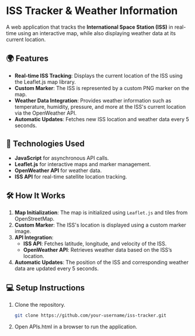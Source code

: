 # ISS Tracker & Weather Information

A web application that tracks the **International Space Station (ISS)** in real-time using an interactive map, while also displaying weather data at its current location.

## 🌍 Features

- **Real-time ISS Tracking**: Displays the current location of the ISS using the Leaflet.js map library.
- **Custom Marker**: The ISS is represented by a custom PNG marker on the map.
- **Weather Data Integration**: Provides weather information such as temperature, humidity, pressure, and more at the ISS's current location via the OpenWeather API.
- **Automatic Updates**: Fetches new ISS location and weather data every 5 seconds.

## 🚀 Technologies Used

- **JavaScript** for asynchronous API calls.
- **Leaflet.js** for interactive maps and marker management.
- **OpenWeather API** for weather data.
- **ISS API** for real-time satellite location tracking.

## 🛠 How It Works

1. **Map Initialization**: The map is initialized using `Leaflet.js` and tiles from OpenStreetMap.
2. **Custom Marker**: The ISS's location is displayed using a custom marker image.
3. **API Integration**: 
    - **ISS API**: Fetches latitude, longitude, and velocity of the ISS.
    - **OpenWeather API**: Retrieves weather data based on the ISS’s location.
4. **Automatic Updates**: The position of the ISS and corresponding weather data are updated every 5 seconds.

## 💻 Setup Instructions

1. Clone the repository.
   ```bash
   git clone https://github.com/your-username/iss-tracker.git
2. Open APIs.html in a browser to run the application.
